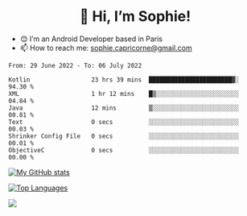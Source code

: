 <h1 align="center"> 👋 Hi, I’m Sophie! </h1>  

- 😊 I’m an Android Developer based in Paris
- 📫 How to reach me: sophie.capricorne@gmail.com


<!--START_SECTION:waka-->

```text
From: 29 June 2022 - To: 06 July 2022

Kotlin                 23 hrs 39 mins  ███████████████████████▓░   94.30 %
XML                    1 hr 12 mins    █▒░░░░░░░░░░░░░░░░░░░░░░░   04.84 %
Java                   12 mins         ▒░░░░░░░░░░░░░░░░░░░░░░░░   00.81 %
Text                   0 secs          ░░░░░░░░░░░░░░░░░░░░░░░░░   00.03 %
Shrinker Config File   0 secs          ░░░░░░░░░░░░░░░░░░░░░░░░░   00.01 %
ObjectiveC             0 secs          ░░░░░░░░░░░░░░░░░░░░░░░░░   00.00 %
```

<!--END_SECTION:waka-->

[![My GitHub stats](https://github-readme-stats.vercel.app/api?username=sophicapri&show_icons=true&theme=buefy)](https://github.com/anuraghazra/github-readme-stats)

[![Top Languages](https://github-readme-stats.vercel.app/api/top-langs/?username=sophicapri&langs_count=2&layout=compact)](https://github.com/anuraghazra/github-readme-stats)

![](https://github-readme-streak-stats.herokuapp.com/?user=sophicapri)
